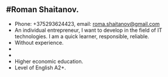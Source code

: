 #Roman Shaitanov.
--------------------
- Phone: +375293624423, email: roma.shaitanov@gmail.com 
- An individual entrepreneur, I want to develop in the field of IT technologies. I am a quick learner, responsible, reliable.
- Without experience.
- 
- 
- Higher economic education. 
- Level of English A2+.
